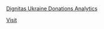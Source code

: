 [Dignitas Ukraine Donations Analytics]([https://nbviewer.org/github/OleksiyVarfolomiyev/Dignitas-Ukraine-PayPal-Donations/blob/main/Dignitas%20Ukraine%20PayPal%20Donations%20Analytics.ipynb](https://nbviewer.org/github/OleksiyVarfolomiyev/Dignitas-Ukraine-Finance/blob/main/Dignitas-Ukraine-Finance.ipynb)https://nbviewer.org/github/OleksiyVarfolomiyev/Dignitas-Ukraine-Finance/blob/main/Dignitas-Ukraine-Finance.ipynb)

[Visit](https://dignitas.fund/)
